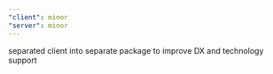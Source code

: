 ```yaml
---
"client": minor
"server": minor
---
```


separated client into separate package to improve DX and technology support
